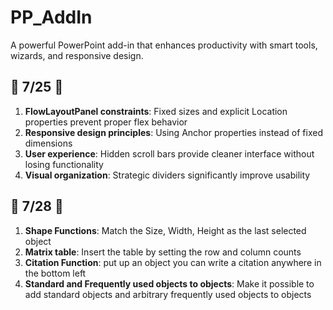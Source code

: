 # PP_AddIn

A powerful PowerPoint add-in that enhances productivity with smart tools, wizards, and responsive design.

## 🚀 7/25 🚀

1. **FlowLayoutPanel constraints**: Fixed sizes and explicit Location properties prevent proper flex behavior
2. **Responsive design principles**: Using Anchor properties instead of fixed dimensions
3. **User experience**: Hidden scroll bars provide cleaner interface without losing functionality
4. **Visual organization**: Strategic dividers significantly improve usability

## 🚀 7/28 🚀

1. **Shape Functions**: Match the Size, Width, Height as the last selected object
2. **Matrix table**: Insert the table by setting the row and column counts
3. **Citation Function**: put up an object you can write a citation anywhere in the bottom left
4. **Standard and Frequently used objects to objects**: Make it possible to add standard objects and arbitrary frequently used objects to objects